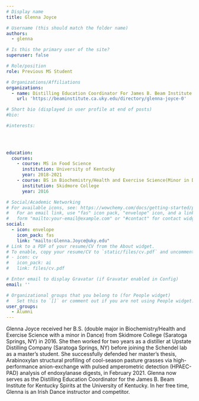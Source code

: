```yaml
---
# Display name
title: Glenna Joyce

# Username (this should match the folder name)
authors:
  - glenna

# Is this the primary user of the site?
superuser: false

# Role/position
role: Previous MS Student

# Organizations/Affiliations
organizations:
  - name: Distilling Education Coordinator For James B. Beam Institute for Kentucky Spirits
    url: 'https://beaminstitute.ca.uky.edu/directory/glenna-joyce-0'

# Short bio (displayed in user profile at end of posts)
#bio: 

#interests:

  
  

education:
  courses:
    - course: MS in Food Science
      institution: University of Kentucky 
      year: 2018-2021
    - course: BS in Biochemistry/Health and Exercise Science(Minor in Dance)
      institution: Skidmore College
      year: 2016

# Social/Academic Networking
# For available icons, see: https://wowchemy.com/docs/getting-started/page-builder/#icons
#   For an email link, use "fas" icon pack, "envelope" icon, and a link in the
#   form "mailto:your-email@example.com" or "#contact" for contact widget.
social:
  - icon: envelope
    icon_pack: fas
    link: "mailto:Glenna.Joyce@uky.edu"
# Link to a PDF of your resume/CV from the About widget.
# To enable, copy your resume/CV to `static/files/cv.pdf` and uncomment the lines below.
# - icon: cv
#   icon_pack: ai
#   link: files/cv.pdf

# Enter email to display Gravatar (if Gravatar enabled in Config)
email: ''

# Organizational groups that you belong to (for People widget)
#   Set this to `[]` or comment out if you are not using People widget.
user_groups:
  - Alumni
---
```


Glenna Joyce received her B.S. (double major in Biochemistry/Health and Exercise Science with a minor in Dance) from Skidmore College (Saratoga Springs, NY) in 2016. She then worked for two years as a distiller at Upstate Distilling Company (Saratoga Springs, NY) before joining the Schendel lab as a master’s student. She successfully defended her master’s thesis, Arabinoxylan structural profiling of cool-season pasture grasses via high-performance anion-exchange with pulsed amperometric detection (HPAEC-PAD) analysis of endoxylanase digests, in February 2021. Glenna now serves as the Distilling Education Coordinator for the James B. Beam Institute for Kentucky Spirits at the University of Kentucky. In her free time, Glenna is an Irish Dance instructor and competitor. 

